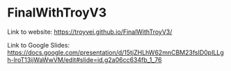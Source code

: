 # FinalWithTroyV3
Link to website: https://troyvei.github.io/FinalWithTroyV3/

Link to Google Slides: https://docs.google.com/presentation/d/15tjZHLhW62mnCBM23fsID0pILLgh-lroT13ijWaWwVM/edit#slide=id.g2a06cc634fb_1_76
